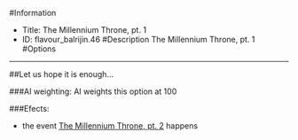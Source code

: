#Information
 - Title: The Millennium Throne, pt. 1
 - ID: flavour_balrijin.46
#Description
The Millennium Throne, pt. 1
#Options

___
##Let us hope it is enough...

###AI weighting:
AI weights this option at 100


###Efects:<ul><li>the event [The Millennium Throne, pt. 2](../events/the_millennium_throne_pt_2.md) happens</li></ul>
